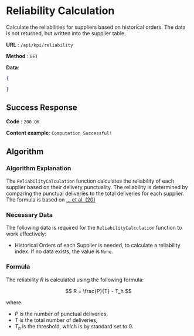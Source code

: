 # Reliability Calculation

Calculate the reliabilities for suppliers based on historical orders. The data is not returned, but written into the supplier table.

**URL** : `/api/kpi/reliability`

**Method** : `GET`

**Data**: 

```json
{
    
}
```

## Success Response

**Code** : `200 OK`

**Content example**: `Computation Successful!`

## Algorithm

### Algorithm Explanation

The `ReliabilityCalculation` function calculates the reliability of each supplier based on their delivery punctuality. The reliability is determined by comparing the punctual deliveries to the total deliveries for each supplier. The formula is based on [... et al. (20)](www.google.com)

### Necessary Data

The following data is required for the `ReliabilityCalculation` function to work effectively:

- Historical Orders of each Supplier is needed, to calculate a reliability index. If no data exists, the value is `None`.

### Formula

The reliability $R$ is calculated using the following formula:

$$
R = \frac{P}{T} - T_h
$$

where:
- $P$ is the number of punctual deliveries,
- $T$ is the total number of deliveries,
- $T_h$ is the threshold, which is by standard set to 0.